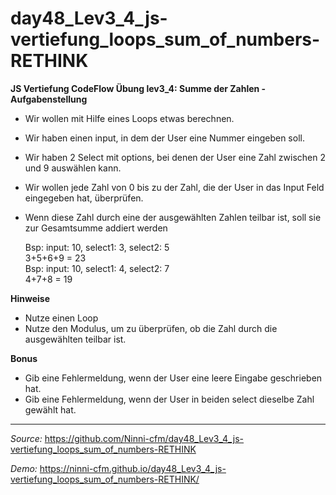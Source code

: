 # day48_Lev3_4_js-vertiefung_loops_sum_of_numbers-RETHINK

**JS Vertiefung CodeFlow Übung lev3_4: Summe der Zahlen - Aufgabenstellung**

-   Wir wollen mit Hilfe eines Loops etwas berechnen.
-   Wir haben einen input, in dem der User eine Nummer eingeben soll.
-   Wir haben 2 Select mit options, bei denen der User eine Zahl zwischen 2 und 9 auswählen kann.
-   Wir wollen jede Zahl von 0 bis zu der Zahl, die der User in das Input Feld eingegeben hat, überprüfen.
-   Wenn diese Zahl durch eine der ausgewählten Zahlen teilbar ist, soll sie zur Gesamtsumme addiert werden

    Bsp: input: 10, select1: 3, select2: 5<br>
    3+5+6+9 = 23<br>
    Bsp: input: 10, select1: 4, select2: 7<br>
    4+7+8 = 19<br>

<b>Hinweise</b>

-   Nutze einen Loop
-   Nutze den Modulus, um zu überprüfen, ob die Zahl durch die ausgewählten teilbar ist.

<b>Bonus</b>

-   Gib eine Fehlermeldung, wenn der User eine leere Eingabe geschrieben hat.
-   Gib eine Fehlermeldung, wenn der User in beiden select dieselbe Zahl gewählt hat.

---

_Source:_ https://github.com/Ninni-cfm/day48_Lev3_4_js-vertiefung_loops_sum_of_numbers-RETHINK

_Demo:_ https://ninni-cfm.github.io/day48_Lev3_4_js-vertiefung_loops_sum_of_numbers-RETHINK/
